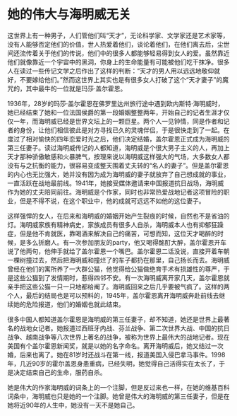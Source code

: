 # 她的伟大与海明威无关

这世界上有一种男子，人们管他们叫“天才”，无论科学家、文学家还是艺术家等，没有人能够否定他们的价值，世人热爱着他们，谈论着他们，在他们离去后，尘世间还流传着关于他们的传说，他们中的很多人都能够轻易得到女人的爱。虽然靠近他们就像靠近一个宇宙中的黑洞，你身上的生命能量有可能被他们吃干抹净。很多人在读过一些传记文学之后作出了这样的判断：“天才的男人用以远远地敬仰就好，不要嫁给他们。”然而这世界上其实也是有很多女人打破了这个“天才妻子”的魔咒的，其中最牛的一位就是玛莎·盖尔霍恩。 

1936年，28岁的玛莎·盖尔霍恩在佛罗里达州旅行途中遇到欧内斯特·海明威时，她已经结束了她和一位法国侯爵的第一段婚姻整整两年，开始自己的记者生涯才仅仅一年，而海明威已经是世界文坛上的一颗巨星。两个人一见钟情，同是作者和记者的身份，让他们相信彼此是对方寻找已久的灵魂伴侣，于是很快走到了一起。在度过了相对愉快的四年恋爱时光之后，他们决定结婚，盖尔霍恩正式成为海明威的第三任妻子。读过海明威传记的人都知道，海明威是个很大男子主义的人，再加上天才那种骄傲敏感和火暴脾气，按理来说以海明威这样强大的气场，大多数女人都没有与之抗衡的能力，很容易变成整天围着丈夫转的“名人的妻子”。但是盖尔霍恩的内心也无比强大，她并没有因为成为海明威的妻子就放弃了自己想成就的事业，一直活跃在战地最前线。1941年，她接受媒体邀请来中国报道抗日战场，海明威作为她的丈夫陪同前往。海明威是个作家，同时也非常热爱战地记者这项冒险的职业，但是不得不说，在这个职业中，他的成就可远远不如他的这位妻子。 

这样强悍的女人，在后来和海明威的婚姻开始产生裂痕的时候，自然也不是省油的灯。海明威家族有精神病史，家族成员有很多人自杀，海明威本人也有抑郁狂躁症，但是他不肯就医，靠喝酒来解决自己的痛苦，可想而知，这位天才喝醉的时候，是多么折磨人。有一次参加朋友的party，他又喝得酩酊大醉，盖尔霍恩开车说了他两句，他伸手就给了盖尔霍恩一个嘴巴。盖尔霍恩二话没说，直接开着车朝一棵树撞过去，然后把海明威和撞烂了的车子都扔在那里，自己扬长而去。海明威曾经在他们的寓所养了一大群公猫，他觉得给公猫做绝育手术有损雄性的尊严，于是这些公猫到了发情期时，惹得四邻不安。有一次海明威离开家几天，盖尔霍恩就亲手把这些公猫一只一只地都给阉了。海明威回来之后几乎要被气疯了。这样的两个人，最后的结局也是可以预料的，1945年，盖尔霍恩离开海明威奔赴前线去继续她的危险报道，他们的婚姻也就此结束。 

很多中国人都知道盖尔霍恩是海明威的第三任妻子，却不知道，她还是世界上最著名的战地女记者。她报道过西班牙内战、芬兰战争、第二次世界大战、中国的抗日战争、越南战争等八次世界上著名的战争，被称为世界上最伟大的战地记者。现在美国有个盖尔霍恩新闻奖，就是以她的名字命名。离开海明威后，她又结过一次婚，后来也离了。她在81岁时还战斗在第一线，报道美国入侵巴拿马事件。1998年，几近90岁的霍尔盖恩身患重病，已经失明，她觉得自己活得实在太长了，于是决定结束自己的生命，服药自杀。 

她是伟大的作家海明威的词条上的一个注脚，但是反过来也一样，在她的维基百科词条中，海明威也只是她的一个注脚。她曾是伟大的海明威的第三任妻子，但是在她将近90年的人生中，她没有一天不是她自己。